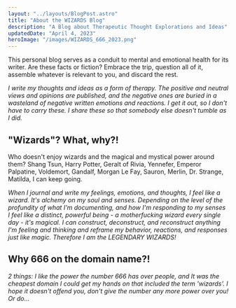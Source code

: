 ```yaml
---
layout: "../layouts/BlogPost.astro"
title: "About the WIZARDS Blog"
description: "A Blog about Therapeutic Thought Explorations and Ideas"
updatedDate: "April 4, 2023"
heroImage: "/images/WIZARDS_666_2023.png"
---
```


This personal blog serves as a conduit to mental and emotional health for its writer. Are these facts or fiction? Embrace the trip, question all of it, assemble whatever is relevant to you, and discard the rest.

_I write my thoughts and ideas as a form of therapy. The positive and neutral views and opinions are published, and the negative ones are buried in a wasteland of negative written emotions and reactions. I get it out, so I don't have to carry these. I share these so that somebody else doesn't tumble as I did._

## "Wizards"? What, why?!

Who doesn't enjoy wizards and the magical and mystical power around them? Shang Tsun, Harry Potter, Geralt of Rivia, Yennefer, Emperor Palpatine, Voldemort, Gandalf, Morgan Le Fay, Sauron, Merlin, Dr. Strange, Matilda, I can keep going.

_When I journal and write my feelings, emotions, and thoughts, I feel like a wizard. It's alchemy on my soul and senses. Depending on the level of the profundity of what I'm documenting, and how I'm responding to my senses I feel like a distinct, powerful being - a motherfucking wizard every single day - it's magical. I can construct, deconstruct, and reconstruct anything I'm feeling and thinking and reframe my behavior, reactions, and responses just like magic. Therefore I am the LEGENDARY WIZARDS!_

## Why 666 on the domain name?!

_2 things: I like the power the number 666 has over people, and It was the cheapest domain I could get my hands on that included the term 'wizards'. I hope it doesn't offend you, don't give the number any more power over you! Or do..._
